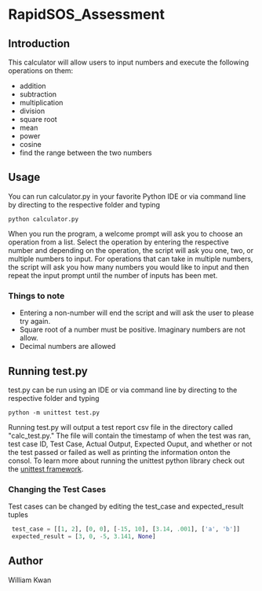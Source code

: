 # RapidSOS_Assessment

## Introduction

This calculator will allow users to input numbers and execute the following operations on them: 
* addition
* subtraction
* multiplication
* division
* square root
* mean
* power
* cosine 
* find the range between the two numbers

## Usage
You can run calculator.py in your favorite Python IDE or via command line by directing to the respective 
folder and typing 
```
python calculator.py
```
When you run the program, a welcome prompt will ask you to choose an operation from a list. Select the 
operation by entering the respective number and depending on the operation, the script will ask you one,
two, or multiple numbers to input. For operations that can take in multiple numbers, the script will ask you how
many numbers you would like to input and then repeat the input prompt until the number of inputs has been
met. 

### Things to note
* Entering a non-number will end the script and will ask the user to please try again.
* Square root of a number must be positive. Imaginary numbers are not allow.
* Decimal numbers are allowed

## Running test.py
test.py can be run using an IDE or via command line by directing to the respective folder and typing 
```
python -m unittest test.py 
```
Running test.py will output a test report csv file in the directory called "calc_test.py." The file will
contain the timestamp of when the test was ran, test case ID, Test Case, Actual Output, Expected Ouput, and
whether or not the test passed or failed as well as printing the information onton the consol. To learn more 
about running the unittest python library check out the [unittest framework](https://docs.python.org/3.6/library/unittest.html#).

### Changing the Test Cases
Test cases can be changed by editing the test_case and expected_result tuples
```python
 test_case = [[1, 2], [0, 0], [-15, 10], [3.14, .001], ['a', 'b']]
 expected_result = [3, 0, -5, 3.141, None]
 ```
## Author
William Kwan

